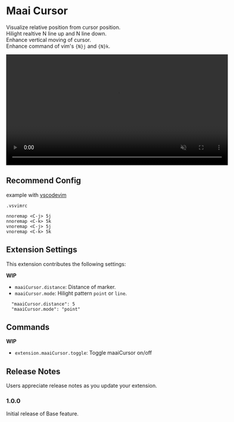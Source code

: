 # Maai Cursor

Visualize relative position from cursor position.  
Hilight realtive N line up and N line down.  
Enhance vertical moving of cursor.  
Enhance command of vim's `{N}j` and `{N}k`.

<div><video controls src="https://raw.githubusercontent.com/elzup/vscode-jet-cursor/main/images/maai-cursor-v2.mp4" muted="true" width="600"></video></div>

## Recommend Config

example with [vscodevim](https://marketplace.visualstudio.com/items?itemName=vscodevim.vim)

`.vsvimrc`

```
nnoremap <C-j> 5j
nnoremap <C-k> 5k
vnoremap <C-j> 5j
vnoremap <C-k> 5k
```

## Extension Settings

This extension contributes the following settings:

**WIP**

- `maaiCursor.distance`: Distance of marker.
- `maaiCursor.mode`: Hilight pattern `point` or `line`.

```
  "maaiCursor.distance": 5
  "maaiCursor.mode": "point"
```

<!-- ## Known Issues

Calling out known issues can help limit users opening duplicate issues against your extension. -->

## Commands

**WIP**

- `extension.maaiCursor.toggle`: Toggle maaiCursor on/off

## Release Notes

Users appreciate release notes as you update your extension.

### 1.0.0

Initial release of Base feature.
